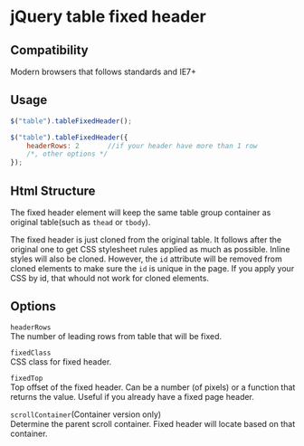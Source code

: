 # jQuery table fixed header

## Compatibility
Modern browsers that follows standards and IE7+

## Usage
``` javascript
$("table").tableFixedHeader();
```

``` javascript
$("table").tableFixedHeader({
	headerRows: 2		//if your header have more than 1 row
	/*, other options */
});
```

## Html Structure
The fixed header element will keep the same table group container as original table(such as `thead` or `tbody`).

The fixed header is just cloned from the original table. It follows after the original one to get CSS stylesheet rules applied as much as possible. Inline styles will also be cloned. However, the `id` attribute will be removed from cloned elements to make sure the `id` is unique in the page. If you apply your CSS by id, that whould not work for cloned elements.

## Options
`headerRows`  
The number of leading rows from table that will be fixed.

`fixedClass`  
CSS class for fixed header.

`fixedTop`  
Top offset of the fixed header. Can be a number (of pixels) or a function that returns the value. Useful if you already have a fixed page header.

`scrollContainer`(Container version only)  
Determine the parent scroll container. Fixed header will locate based on that container.
